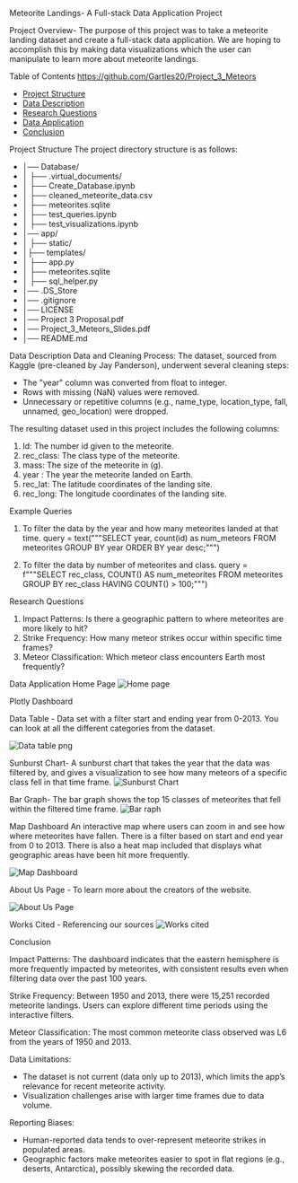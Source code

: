 Meteorite Landings- A Full-stack Data Application Project

Project Overview-
  The purpose of this project was to take a meteorite landing dataset and create a full-stack data application. We are hoping to accomplish this by making data      visualizations which the user can manipulate to learn more about meteorite landings.
   
 Table of Contents
 https://github.com/Gartles20/Project_3_Meteors
 
 - [Project Structure](#project-structure)
 - [Data Description](#data-description)
 - [Research Questions](#research-questions)
 - [Data Application](#data-application)
 - [Conclusion](#conclusion)
 
 Project Structure
 The project directory structure is as follows:

 - │── Database/
 -  │ ├── .virtual_documents/
 - │ ├── Create_Database.ipynb
 - │ ├── cleaned_meteorite_data.csv
 - │ ├── meteorites.sqlite
 - │ ├── test_queries.ipynb
 - │ ├── test_visualizations.ipynb
 - │── app/
 - │ ├── static/
 - │├── templates/
 - │ ├── app.py
 - │ ├── meteorites.sqlite
 - │ ├── sql_helper.py
 - │── .DS_Store
 - │── .gitignore
 - │── LICENSE
 - │── Project 3 Proposal.pdf
 - │── Project_3_Meteors_Slides.pdf
 - │── README.md
 
Data Description
 Data and Cleaning Process:
 The dataset, sourced from Kaggle (pre-cleaned by Jay Panderson), underwent several cleaning
 steps:
 
   - The "year" column was converted from float to integer.
   - Rows with missing (NaN) values were removed.
   - Unnecessary or repetitive columns (e.g., name_type, location_type, fall, unnamed,
     geo_location) were dropped.
   
 The resulting dataset used in this project includes the following columns:
 1. Id: The number id given to the meteorite.
 2. rec_class: The class type of the meteorite.
 3. mass: The size of the meteorite in (g).
 4. year : The year the meteorite landed on Earth.
 5. rec_lat: The latitude coordinates of the landing site.
 6. rec_long: The longitude coordinates of the landing site.
    
 Example Queries
 1. To filter the data by the year and how many meteorites landed at that time.
       query = text("""SELECT
               year,
               count(id) as num_meteors
               FROM
               meteorites
               GROUP BY
               year
               ORDER BY
               year desc;""")
                         
 2. To filter the data by number of meteorites and class.
      query = f"""SELECT
              rec_class,
              COUNT() AS num_meteorites
              FROM meteorites
              GROUP BY rec_class
              HAVING COUNT() > 100;""")
    
 Research Questions
 
 1. Impact Patterns: Is there a geographic pattern to where meteorites are more likely to hit?
 2. Strike Frequency: How many meteor strikes occur within specific time frames?
 3. Meteor Classification: Which meteor class encounters Earth most frequently?
 
 Data Application
 Home Page
  ![Home page](https://github.com/user-attachments/assets/0eb3d474-a577-4207-8685-7918bdeeabf6)

 Plotly Dashboard
 
 Data Table -
  Data set with a filter start and ending year from 0-2013. You can look at all the different
   categories from the dataset.
 
 ![Data table png](https://github.com/user-attachments/assets/ef890c51-c464-4ee6-9786-448f20cd4968)

 Sunburst Chart-
   A sunburst chart that takes the year that the data was filtered by, and gives a visualization to
   see how many meteors of a specific class fell in that time frame.
![Sunburst Chart](https://github.com/user-attachments/assets/e94b25e7-fb59-4a3a-b23f-39a64c4e1d4c)

 Bar Graph- The bar graph shows the top 15 classes of meteorites that fell within the filtered time frame.
![Bar raph](https://github.com/user-attachments/assets/cfc6b5ff-c2f8-47d0-aa42-116a7df43b39)

Map Dashboard
 An interactive map where users can zoom in and see how where meteorites have fallen. There
 is a filter based on start and end year from 0 to 2013. There is also a heat map included that
 displays what geographic areas have been hit more frequently.

![Map Dashboard](https://github.com/user-attachments/assets/dd354820-bd91-41ca-81e1-f47ccdfad3e7)

About Us Page - To learn more about the creators of the website.

![About Us Page](https://github.com/user-attachments/assets/73d9c079-fcc3-4aa9-9bf3-9bbb64927b99)

 Works Cited - Referencing our sources
![Works cited](https://github.com/user-attachments/assets/d31522ea-10a9-4b39-903f-adb522dcebbc)

 Conclusion
 
 Impact Patterns: 
       The dashboard indicates that the eastern hemisphere is more frequently
       impacted by meteorites, with consistent results even when filtering data over the past 100
       years.
 
 Strike Frequency: 
       Between 1950 and 2013, there were 15,251 recorded meteorite landings. Users can explore different time periods using the interactive filters.
 
 Meteor Classification: 
      The most common meteorite class observed was L6 from the years of 1950 and 2013.
      
 Data Limitations:
 - The dataset is not current (data only up to 2013), which limits the app’s relevance for
 recent meteorite activity.
 - Visualization challenges arise with larger time frames due to data volume.
 
 Reporting Biases:
 - Human-reported data tends to over-represent meteorite strikes in populated areas.
 - Geographic factors make meteorites easier to spot in flat regions (e.g., deserts,
 Antarctica), possibly skewing the recorded data.
